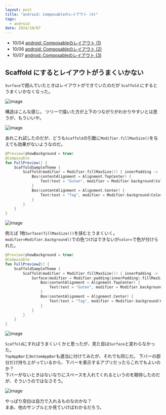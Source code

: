 ```yaml
---
layout: post
title: "android: Composableのレイアウト (4)"
tags:
  - android
date: 2024/10/07
---
```


* 10/04 [android: Composableのレイアウト (1)](/2024/10/20241004-and.html)
* 10/06 [android: Composableのレイアウト (2)](/2024/10/20241006-and.html)
* 10/07 [android: Composableのレイアウト (3)](/2024/10/20241007-and.html)


## Scaffold にするとレイアウトがうまくいかない

`Surface`で囲んでいたときはレイアウトができていたのだが `Scaffold` にするとうまくいかなくなった。

![image](20241007a-2.png)

構造はこんな感じ。
ツリーで描いた方が上下のつながりがわかりやすいとは思うが、もういいや。

![image](20241008a-1.png)

あれこれ試したのだが、どうも`Scaffold`の引数に`Modifier.fillMaxSize()`を与えても効果がないようなのだ。

```kotlin
@Preview(showBackground = true)
@Composable
fun FullPreview() {
    ScaffoldSampleTheme {
        Scaffold(modifier = Modifier.fillMaxSize()) { innerPadding ->
            Box(contentAlignment = Alignment.TopCenter) {
                Text(text = "Guten", modifier = Modifier.background(Color.Blue).padding(innerPadding))
            }
            Box(contentAlignment = Alignment.Center) {
                Text(text = "Tag", modifier = Modifier.background(Color.Green).padding(innerPadding))
            }
        }
    }
}
```

![image](20241008a-2.png)

例えば 1枚`Surface(fillMaxSize())`を挟むとうまくいく。  
`modifier=Modifier.background()`での色つけはできないが`color=`で色が付けられた。

```kotlin
@Preview(showBackground = true)
@Composable
fun FullPreview2() {
    ScaffoldSampleTheme {
        Scaffold(modifier = Modifier.fillMaxSize()) { innerPadding ->
            Surface(modifier = Modifier.padding(innerPadding).fillMaxSize(), color = Color.Cyan) {
                Box(contentAlignment = Alignment.TopCenter) {
                    Text(text = "Guten", modifier = Modifier.background(Color.Blue).padding(innerPadding))
                }
                Box(contentAlignment = Alignment.Center) {
                    Text(text = "Tag", modifier = Modifier.background(Color.Green).padding(innerPadding))
                }
            }
        }
    }
}
```

![image](20241008a-3.png)

`Scaffold`にすればうまくいくかと思ったが、見た目は`Surface`と変わらなかった。  
`TopAppBar`と`BottomAppBar`も適当に付けてみたが、それでも同じだ。
下バーの部分だけ持ち上がっているから、下バーを表示するアプリだったらこれでもよいのか？  
下バーがないときはないなりにスペースを入れてくれるというのを期待したのだが、そういうのではなさそう。

![image](20241008a-4.png)

やっぱり空白は自力で入れるものなのかな？  
まあ、他のサンプルとか見ていけばわかるだろう。

